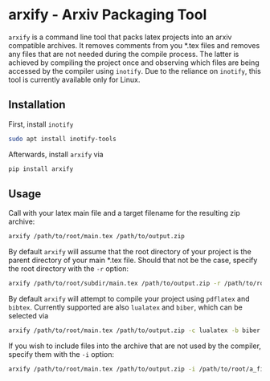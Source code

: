 # arxify - Arxiv Packaging Tool
`arxify` is a command line tool that packs latex projects into an arxiv compatible archives.
It removes comments from you *.tex files and removes any files that are not needed during the compile process.
The latter is achieved by compiling the project once and observing which files are being accessed by the compiler using `inotify`.
Due to the reliance on `inotify`, this tool is currently available only for Linux.

## Installation
First, install `inotify`
```bash
sudo apt install inotify-tools 
```

Afterwards, install `arxify` via 
```bash
pip install arxify
```

## Usage
Call with your latex main file and a target filename for the resulting zip archive:
```bash
arxify /path/to/root/main.tex /path/to/output.zip
```

By default `arxify` will assume that the root directory of your project is the parent directory of your main *.tex file.
Should that not be the case, specify the root directory with the `-r` option:
```bash
arxify /path/to/root/subdir/main.tex /path/to/output.zip -r /path/to/root/
```

By default `arxify` will attempt to compile your project using `pdflatex` and `bibtex`. 
Currently supported are also `lualatex` and `biber`, which can be selected via
```bash
arxify /path/to/root/main.tex /path/to/output.zip -c lualatex -b biber
```

If you wish to include files into the archive that are not used by the compiler, specify them with the `-i` option:
```bash
arxify /path/to/root/main.tex /path/to/output.zip -i /path/to/root/a_file.txt /path/to/root/another_file.txt
```